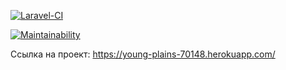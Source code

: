 [![Laravel-CI](https://github.com/vladimirkuvanovv/php-project-lvl3/workflows/Laravel-CI/badge.svg?branch=master&event=push)](https://github.com/vladimirkuvanovv/php-project-lvl3/actions?query=workflow%3ALaravel-CI)

[![Maintainability](https://api.codeclimate.com/v1/badges/06931fc5ad6397442ccd/maintainability)](https://codeclimate.com/github/vladimirkuvanovv/php-project-lvl3/maintainability)

Ссылка на проект: 
https://young-plains-70148.herokuapp.com/